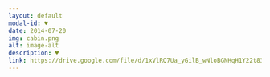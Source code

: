 ```yaml
---
layout: default
modal-id: ♥
date: 2014-07-20
img: cabin.png
alt: image-alt
description: ♥
link: https://drive.google.com/file/d/1xVlRQ7Ua_yGilB_wNloBGNHqH1Y22t83/view?usp=sharing
---
```

